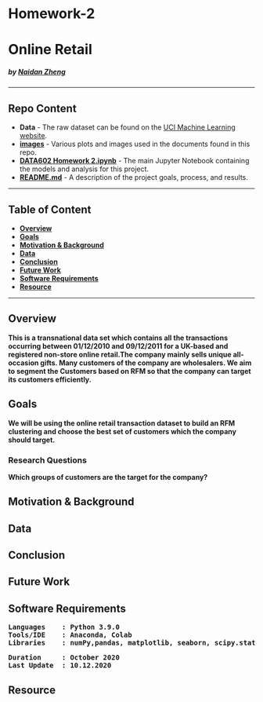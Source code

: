 # Homework-2

# Online Retail 

#####    by <b>[Naidan Zheng](https://github.com/Naidanzheng)</b>

---

## Repo Content
- <b>Data</b> - The raw dataset can be found on the [UCI Machine Learning website](https://archive.ics.uci.edu/ml/datasets/Online+Retail). 
- <b>[images](https://github.com/Naidanzheng/DATA-602-Project-1/tree/main/Image)</b> - Various plots and images used in the documents found in this repo.
- <b>[DATA602 Homework 2.ipynb](https://github.com/Naidanzheng/Homework-2/blob/Master/DATA602%20Project%201.ipynb)</b> - The main Jupyter Notebook containing the models and analysis for this project.
- <b>[README.md](README.md)</b> - A description of the project goals, process, and results.

---


## Table of Content
- <b>[Overview](https://github.com/Naidanzheng/Homework-2/blob/Master/README.md#overview) 
- <b>[Goals](https://github.com/Naidanzheng/Homework-2/blob/Master/README.md#goals) 
- <b>[Motivation & Background](https://github.com/Naidanzheng/Homework-2/blob/Master/README.md#motivation--background) 
- <b>[Data](https://github.com/Naidanzheng/Homework-2/blob/Master/README.md#data) 
- <b>[Conclusion](https://github.com/Naidanzheng/Homework-2/blob/Master/README.md#conclusion) 
- <b>[Future Work](https://github.com/Naidanzheng/Homework-2/blob/Master/README.md#future-work) 
- <b>[Software Requirements](https://github.com/Naidanzheng/Homework-2/blob/Master/README.md#software-requirements) 
- <b>[Resource](https://github.com/Naidanzheng/Homework-2/blob/Master/README.md#resource) 

---
## Overview
This is a transnational data set which contains all the transactions occurring between 01/12/2010 and 09/12/2011 for a UK-based and registered non-store online retail.The company mainly sells unique all-occasion gifts. Many customers of the company are wholesalers. We aim to segment the Customers based on RFM so that the company can target its customers efficiently.



## Goals
We will be using the online retail transaction dataset to build an RFM clustering and choose the best set of customers which the company should target.


### Research Questions
Which groups of customers are the target for the company?

## Motivation & Background



## Data

## Conclusion

## Future Work

## Software Requirements
<pre>
Languages    : Python 3.9.0
Tools/IDE    : Anaconda, Colab
Libraries    : numPy,pandas, matplotlib, seaborn, scipy.stats, scikit-learn,warning
</pre>

<pre>
Duration     : October 2020
Last Update  : 10.12.2020
</pre>


## Resource



